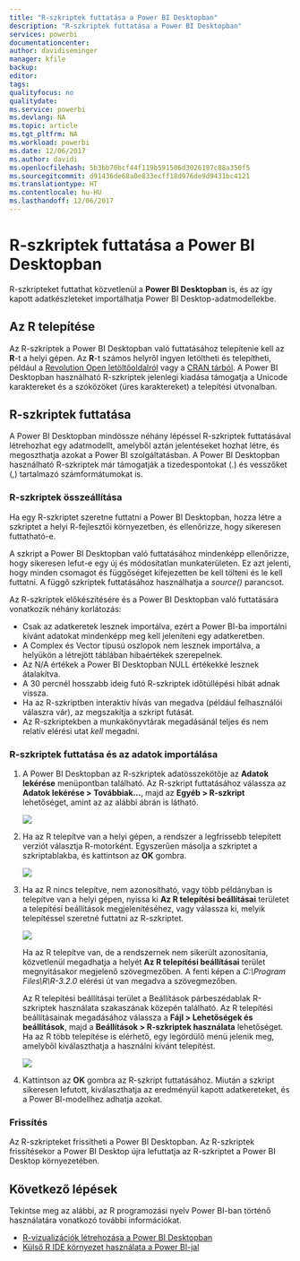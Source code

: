 ```yaml
---
title: "R-szkriptek futtatása a Power BI Desktopban"
description: "R-szkriptek futtatása a Power BI Desktopban"
services: powerbi
documentationcenter: 
author: davidiseminger
manager: kfile
backup: 
editor: 
tags: 
qualityfocus: no
qualitydate: 
ms.service: powerbi
ms.devlang: NA
ms.topic: article
ms.tgt_pltfrm: NA
ms.workload: powerbi
ms.date: 12/06/2017
ms.author: davidi
ms.openlocfilehash: 5b3bb70bcf44f119b591506d3026187c88a350f5
ms.sourcegitcommit: d91436de68a0e833ecff18d976de9d9431bc4121
ms.translationtype: HT
ms.contentlocale: hu-HU
ms.lasthandoff: 12/06/2017
---
```

# <a name="run-r-scripts-in-power-bi-desktop"></a>R-szkriptek futtatása a Power BI Desktopban
R-szkripteket futtathat közvetlenül a **Power BI Desktopban** is, és az így kapott adatkészleteket importálhatja Power BI Desktop-adatmodellekbe.

## <a name="install-r"></a>Az R telepítése
Az R-szkriptek a Power BI Desktopban való futtatásához telepítenie kell az **R**-t a helyi gépen. Az **R**-t számos helyről ingyen letöltheti és telepítheti, például a [Revolution Open letöltőoldalról](https://mran.revolutionanalytics.com/download/) vagy a [CRAN tárból](https://cran.r-project.org/bin/windows/base/). A Power BI Desktopban használható R-szkriptek jelenlegi kiadása támogatja a Unicode karaktereket és a szóközöket (üres karaktereket) a telepítési útvonalban.

## <a name="run-r-scripts"></a>R-szkriptek futtatása
A Power BI Desktopban mindössze néhány lépéssel R-szkriptek futtatásával létrehozhat egy adatmodellt, amelyből aztán jelentéseket hozhat létre, és megoszthatja azokat a Power BI szolgáltatásban. A Power BI Desktopban használható R-szkriptek már támogatják a tizedespontokat (.) és vesszőket (,) tartalmazó számformátumokat is.

### <a name="prepare-an-r-script"></a>R-szkriptek összeállítása
Ha egy R-szkriptet szeretne futtatni a Power BI Desktopban, hozza létre a szkriptet a helyi R-fejlesztői környezetben, és ellenőrizze, hogy sikeresen futtatható-e.

A szkript a Power BI Desktopban való futtatásához mindenképp ellenőrizze, hogy sikeresen lefut-e egy új és módosítatlan munkaterületen. Ez azt jelenti, hogy minden csomagot és függőséget kifejezetten be kell tölteni és le kell futtatni. A függő szkriptek futtatásához használhatja a *source()* parancsot.

Az R-szkriptek előkészítésére és a Power BI Desktopban való futtatására vonatkozik néhány korlátozás:

* Csak az adatkeretek lesznek importálva, ezért a Power BI-ba importálni kívánt adatokat mindenképp meg kell jeleníteni egy adatkeretben.
* A Complex és Vector típusú oszlopok nem lesznek importálva, a helyükön a létrejött táblában hibaértékek szerepelnek.
* Az N/A értékek a Power BI Desktopban NULL értékekké lesznek átalakítva.
* A 30 percnél hosszabb ideig futó R-szkriptek időtúllépési hibát adnak vissza.
* Ha az R-szkriptben interaktív hívás van megadva (például felhasználói válaszra vár), az megszakítja a szkript futását.
* Az R-szkriptekben a munkakönyvtárak megadásánál teljes és nem relatív elérési utat *kell* megadni.

### <a name="run-your-r-script-and-import-data"></a>R-szkriptek futtatása és az adatok importálása
1. A Power BI Desktopban az R-szkriptek adatösszekötője az **Adatok lekérése** menüpontban található. Az R-szkript futtatásához válassza az **Adatok lekérése &gt; Továbbiak...**, majd az **Egyéb &gt; R-szkript** lehetőséget, amint az az alábbi ábrán is látható.
   
   ![](media/desktop-r-scripts/r-scripts-1.png)
2. Ha az R telepítve van a helyi gépen, a rendszer a legfrissebb telepített verziót választja R-motorként. Egyszerűen másolja a szkriptet a szkriptablakba, és kattintson az **OK** gombra.
   
   ![](media/desktop-r-scripts/r-scripts-2.png)
3. Ha az R nincs telepítve, nem azonosítható, vagy több példányban is telepítve van a helyi gépen, nyissa ki **Az R telepítési beállításai** területet a telepítési beállítások megjelenítéséhez, vagy válassza ki, melyik telepítéssel szeretné futtatni az R-szkriptet.
   
   ![](media/desktop-r-scripts/r-scripts-3.png)
   
   Ha az R telepítve van, de a rendszernek nem sikerült azonosítania, közvetlenül megadhatja a helyét **Az R telepítési beállításai** terület megnyitásakor megjelenő szövegmezőben. A fenti képen a *C:\Program Files\R\R-3.2.0* elérési út van megadva a szövegmezőben.
   
   Az R telepítési beállításai terület a Beállítások párbeszédablak R-szkriptek használata szakaszának közepén található. Az R telepítési beállításainak megadásához válassza a **Fájl > Lehetőségek és beállítások**, majd a **Beállítások > R-szkriptek használata** lehetőséget. Ha az R több telepítése is elérhető, egy legördülő menü jelenik meg, amelyből kiválaszthatja a használni kívánt telepítést.
   
   ![](media/desktop-r-scripts/r-scripts-4.png)
4. Kattintson az **OK** gombra az R-szkript futtatásához. Miután a szkript sikeresen lefutott, kiválaszthatja az eredményül kapott adatkereteket, és a Power BI-modellhez adhatja azokat.

### <a name="refresh"></a>Frissítés
Az R-szkripteket frissítheti a Power BI Desktopban. Az R-szkriptek frissítésekor a Power BI Desktop újra lefuttatja az R-szkriptet a Power BI Desktop környezetében.

## <a name="next-steps"></a>Következő lépések
Tekintse meg az alábbi, az R programozási nyelv Power BI-ban történő használatára vonatkozó további információkat.

* [R-vizualizációk létrehozása a Power BI Desktopban](desktop-r-visuals.md)
* [Külső R IDE környezet használata a Power BI-jal](desktop-r-ide.md)

